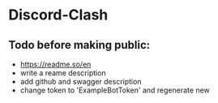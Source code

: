 # Discord-Clash

## Todo before making public:

- https://readme.so/en
- write a reame description
- add github and swagger description
- change token to 'ExampleBotToken' and regenerate new
